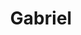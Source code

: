 ---
layout: landing
title: Gabriel
permalink: /extensions/gabriel
logo: true
style: _landing
imports:
- name: jquery
  load: first
- name: bootstrap-css
  load: last
scripts: service
---